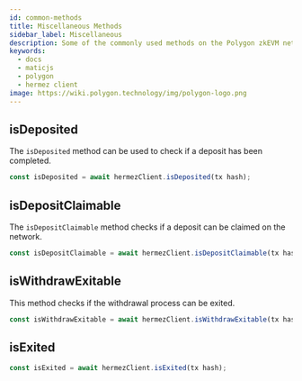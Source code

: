 ```yaml
---
id: common-methods
title: Miscellaneous Methods
sidebar_label: Miscellaneous
description: Some of the commonly used methods on the Polygon zkEVM network.
keywords:
  - docs
  - maticjs
  - polygon
  - hermez client
image: https://wiki.polygon.technology/img/polygon-logo.png
---
```


## isDeposited

The `isDeposited` method can be used to check if a deposit has been completed.

```js
const isDeposited = await hermezClient.isDeposited(tx hash);
```

## isDepositClaimable

The `isDepositClaimable` method checks if a deposit can be claimed on the network.

```js
const isDepositClaimable = await hermezClient.isDepositClaimable(tx hash);
```

## isWithdrawExitable

This method checks if the withdrawal process can be exited.

```js
const isWithdrawExitable = await hermezClient.isWithdrawExitable(tx hash);
```

## isExited

```js
const isExited = await hermezClient.isExited(tx hash);
```